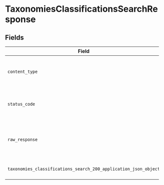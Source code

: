 # TaxonomiesClassificationsSearchResponse


## Fields

| Field                                                                                                                                                      | Type                                                                                                                                                       | Required                                                                                                                                                   | Description                                                                                                                                                |
| ---------------------------------------------------------------------------------------------------------------------------------------------------------- | ---------------------------------------------------------------------------------------------------------------------------------------------------------- | ---------------------------------------------------------------------------------------------------------------------------------------------------------- | ---------------------------------------------------------------------------------------------------------------------------------------------------------- |
| `content_type`                                                                                                                                             | *Optional[str]*                                                                                                                                            | :heavy_check_mark:                                                                                                                                         | HTTP response content type for this operation                                                                                                              |
| `status_code`                                                                                                                                              | *Optional[int]*                                                                                                                                            | :heavy_check_mark:                                                                                                                                         | HTTP response status code for this operation                                                                                                               |
| `raw_response`                                                                                                                                             | [requests.Response](https://requests.readthedocs.io/en/latest/api/#requests.Response)                                                                      | :heavy_minus_sign:                                                                                                                                         | Raw HTTP response; suitable for custom response parsing                                                                                                    |
| `taxonomies_classifications_search_200_application_json_object`                                                                                            | [Optional[operations.TaxonomiesClassificationsSearch200ApplicationJSON]](undefined/models/operations/taxonomiesclassificationssearch200applicationjson.md) | :heavy_minus_sign:                                                                                                                                         | Returns list of taxonomy classifications                                                                                                                   |
